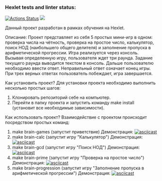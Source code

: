 ### Hexlet tests and linter status:
[![Actions Status](https://github.com/KupriianovaAlina/frontend-project-44/workflows/hexlet-check/badge.svg)](https://github.com/KupriianovaAlina/frontend-project-44/actions)
<a href=https://codeclimate.com/github/KupriianovaAlina/frontend-project-44/maintainability><img src=https://api.codeclimate.com/v1/badges/b787f78285cd4ed70a3a/maintainability /></a>

Данный проект разработан в рамках обучения на Hexlet.

Описание:
Проект представляет из себя 5 простых мини-игр в одном: проверка числа на чётность, проверка на простое число, калькулятор, поиск НОД (наибольшего общего делителя) и заполнение пропуска в арифметической прогрессии. Игра реализуется через консоль. Вызывая определенную игру, пользователя ждет три раунда. Задание текущего раунда выводится текстом в консоль. Дальше пользователю необходимо ввести ответ. Неправильный ответ означает конец игры. При трех верных ответах пользователь побеждает, игра завершается.

Как установить проект?
Для установки проекта необходимо выполнить несколько простых шагов: 
1. Клонировать репозиторий себе на компьютер.
2. Перейти в папку проекта и запустить команду make install (установит все необходимые зависимости).

Как использовать проект?
Взаимодействие с проектом происходит посредством простых команд:
1. make brain-games (запустит приветствие)
Демонстрация: [![asciicast](https://asciinema.org/a/557611.svg)](https://asciinema.org/a/557611)
2. make brain-calc (запустит игру "Калькулятор")
Демонстрация: [![asciicast](https://asciinema.org/a/557870.svg)](https://asciinema.org/a/557870)
3. make brain-gcd (запустит игру "Поиск НОД")
Демонстрация: [![asciicast](https://asciinema.org/a/557874.svg)](https://asciinema.org/a/557874)
4. make brain-prime (запустит игру "Проверка на простое число")
Демонстрация: [![asciicast](https://asciinema.org/a/557878.svg)](https://asciinema.org/a/557878)
5. make brain-progression (запустит игру "Заполнение пропуска в арифметической прогрессии")
Демонстрация: [![asciicast](https://asciinema.org/a/557879.svg)](https://asciinema.org/a/557879)